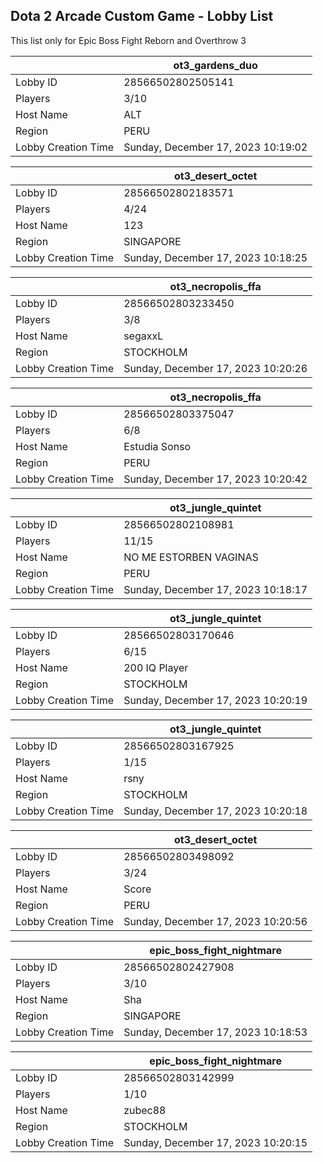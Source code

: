 ## Dota 2 Arcade Custom Game - Lobby List

This list only for Epic Boss Fight Reborn and Overthrow 3

|  | ot3_gardens_duo |
| ------ | ------ |
| Lobby ID | 28566502802505141 |
| Players | 3/10 |
| Host Name | ALT |
| Region | PERU |
| Lobby Creation Time | Sunday, December 17, 2023 10:19:02 |


|  | ot3_desert_octet |
| ------ | ------ |
| Lobby ID | 28566502802183571 |
| Players | 4/24 |
| Host Name | 123 |
| Region | SINGAPORE |
| Lobby Creation Time | Sunday, December 17, 2023 10:18:25 |


|  | ot3_necropolis_ffa |
| ------ | ------ |
| Lobby ID | 28566502803233450 |
| Players | 3/8 |
| Host Name | segaxxL |
| Region | STOCKHOLM |
| Lobby Creation Time | Sunday, December 17, 2023 10:20:26 |


|  | ot3_necropolis_ffa |
| ------ | ------ |
| Lobby ID | 28566502803375047 |
| Players | 6/8 |
| Host Name | Estudia Sonso |
| Region | PERU |
| Lobby Creation Time | Sunday, December 17, 2023 10:20:42 |


|  | ot3_jungle_quintet |
| ------ | ------ |
| Lobby ID | 28566502802108981 |
| Players | 11/15 |
| Host Name | NO ME ESTORBEN VAGINAS |
| Region | PERU |
| Lobby Creation Time | Sunday, December 17, 2023 10:18:17 |


|  | ot3_jungle_quintet |
| ------ | ------ |
| Lobby ID | 28566502803170646 |
| Players | 6/15 |
| Host Name | 200 IQ Player |
| Region | STOCKHOLM |
| Lobby Creation Time | Sunday, December 17, 2023 10:20:19 |


|  | ot3_jungle_quintet |
| ------ | ------ |
| Lobby ID | 28566502803167925 |
| Players | 1/15 |
| Host Name | rsny |
| Region | STOCKHOLM |
| Lobby Creation Time | Sunday, December 17, 2023 10:20:18 |


|  | ot3_desert_octet |
| ------ | ------ |
| Lobby ID | 28566502803498092 |
| Players | 3/24 |
| Host Name | Score |
| Region | PERU |
| Lobby Creation Time | Sunday, December 17, 2023 10:20:56 |


|  | epic_boss_fight_nightmare |
| ------ | ------ |
| Lobby ID | 28566502802427908 |
| Players | 3/10 |
| Host Name | Sha |
| Region | SINGAPORE |
| Lobby Creation Time | Sunday, December 17, 2023 10:18:53 |


|  | epic_boss_fight_nightmare |
| ------ | ------ |
| Lobby ID | 28566502803142999 |
| Players | 1/10 |
| Host Name | zubec88 |
| Region | STOCKHOLM |
| Lobby Creation Time | Sunday, December 17, 2023 10:20:15 |


